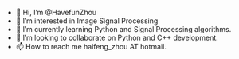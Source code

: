 - 👋 Hi, I’m @HavefunZhou
- 👀 I’m interested in Image Signal Processing
- 🌱 I’m currently learning Python and Signal Processing algorithms.
- 💞️ I’m looking to collaborate on Python and C++ development.
- 📫 How to reach me haifeng_zhou AT hotmail.

<!---
HavefunZhou/HavefunZhou is a ✨ special ✨ repository because its `README.md` (this file) appears on your GitHub profile.
You can click the Preview link to take a look at your changes.
--->
